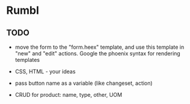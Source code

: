 # Rumbl

## TODO

- move the form to the "form.heex" template, and use this template in "new" and "edit" actions. Google the phoenix syntax for rendering templates
- CSS, HTML - your ideas
- pass button name as a variable (like changeset, action)

- CRUD for product: name, type, other, UOM
